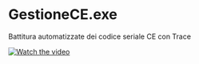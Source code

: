 # GestioneCE.exe
Battitura automatizzate dei codice seriale CE con Trace

[![Watch the video](https://i.imgur.com/vKb2F1B.png)](https://youtu.be/vt5fpE0bzSY)

